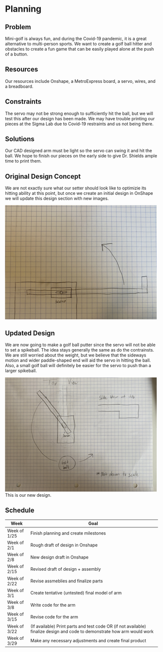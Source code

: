 # Planning

## Problem
Mini-golf is always fun, and during the Covid-19 pandemic, it is a great alternative to multi-person sports. We want to create a golf ball hitter and obstacles to create a fun game that can be easily played alone at the push of a button.

## Resources
Our resources include Onshape, a MetroExpress board, a servo, wires, and a breadboard.

## Constraints
The servo may not be strong enough to sufficiently hit the ball, but we will test this after our design has been made. We may have trouble printing our pieces at the Sigma Lab due to Covid-19 restraints and us not being there.

## Solutions
Our CAD designed arm must be light so the servo can swing it and hit the ball. We hope to finish our pieces on the early side to give Dr. Shields ample time to print them.

## Original Design Concept
We are not exactly sure what our setter should look like to optimizie its hitting ability at this point, but once we create an initial design in OnShape we will update this design section with new images.

<img src="SpikeballSetterPlan.JPG" width="500">

## Updated Design
We are now going to make a golf ball putter since the servo will not be able to set a spikeball. The idea stays generally the same as do the contrainsts. We are still worried about the weight, but we believe that the sideways motion and wider paddle-shaped end will aid the servo in hitting the ball. Also, a small golf ball will definitely be easier for the servo to push than a larger spikeball.

<img src="GolfBallPutter.JPG" width="500">
This is our new design.

## Schedule

| Week | Goal |
| ---- | ---- |
| Week of 1/25 | Finish planning and create milestones |
| Week of 2/1 | Rough draft of design in Onshape |
| Week of 2/8 | New design draft in Onshape |
| Week of 2/15 | Revised draft of design + assembly |
| Week of 2/22 | Revise assmeblies and finalize parts |
| Week of 3/1 | Create tentative (untested) final model of arm |
| Week of 3/8 | Write code for the arm |
| Week of 3/15 | Revise code for the arm |
| Week of 3/22 | (If available) Print parts and test code OR (if not available) finalize design and code to demonstrate how arm would work |
| Week of 3/29 | Make any necessary adjustments and create final product |
